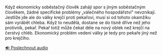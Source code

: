 
Když ekonomicky soběstačný člověk zahájí spor s jiným soběstačným člověkem, žádné specifické problémy „válečného hospodářství" nevznikají. Jestliže jde ale do války krejčí proti pekařovi, musí si od tohoto okamžiku sám vyrábět chleba. Když to neudělá, dostane se do tísně dříve než jeho protivník, pekař. Pekař totiž může čekat déle na nový oblek než krejčí na čerstvý chléb. Ekonomický problém vedení války je tedy pro pekaře jiný než pro krejčího.

[🔊 Poslechnout audio](/data/7-paragraphs/audio/chapter_164/para_008-Kdy-ekonomicky-sobstan-lovk-zahj-spor-s-ji.mp3)
